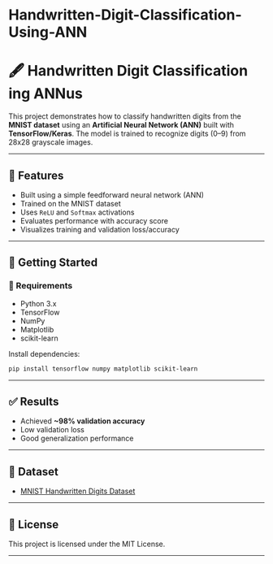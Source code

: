 # Handwritten-Digit-Classification-Using-ANN

# 🖋️ Handwritten Digit Classification ing ANNus

This project demonstrates how to classify handwritten digits from the **MNIST dataset** using an **Artificial Neural Network (ANN)** built with **TensorFlow/Keras**. The model is trained to recognize digits (0–9) from 28x28 grayscale images.

---

## 📌 Features
- Built using a simple feedforward neural network (ANN)
- Trained on the MNIST dataset
- Uses `ReLU` and `Softmax` activations
- Evaluates performance with accuracy score
- Visualizes training and validation loss/accuracy

---

## 🚀 Getting Started

### 🔧 Requirements
- Python 3.x
- TensorFlow
- NumPy
- Matplotlib
- scikit-learn

Install dependencies:
```bash
pip install tensorflow numpy matplotlib scikit-learn
```

---

## ✅ Results
- Achieved **~98% validation accuracy**
- Low validation loss
- Good generalization performance

---

## 📎 Dataset
- [MNIST Handwritten Digits Dataset](http://yann.lecun.com/exdb/mnist/)

---

## 📘 License
This project is licensed under the MIT License.

---
